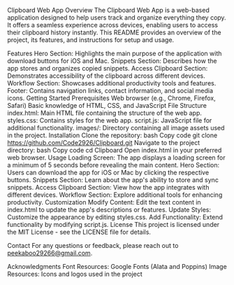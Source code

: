 Clipboard Web App
Overview
The Clipboard Web App is a web-based application designed to help users track and organize everything they copy. It offers a seamless experience across devices, enabling users to access their clipboard history instantly. This README provides an overview of the project, its features, and instructions for setup and usage.

Features
Hero Section: Highlights the main purpose of the application with download buttons for iOS and Mac.
Snippets Section: Describes how the app stores and organizes copied snippets.
Access Clipboard Section: Demonstrates accessibility of the clipboard across different devices.
Workflow Section: Showcases additional productivity tools and features.
Footer: Contains navigation links, contact information, and social media icons.
Getting Started
Prerequisites
Web browser (e.g., Chrome, Firefox, Safari)
Basic knowledge of HTML, CSS, and JavaScript
File Structure
index.html: Main HTML file containing the structure of the web app.
styles.css: Contains styles for the web app.
script.js: JavaScript file for additional functionality.
images/: Directory containing all image assets used in the project.
Installation
Clone the repository:
bash
Copy code
git clone https://github.com/Code2926/Clipboard.git
Navigate to the project directory:
bash
Copy code
cd Clipboard
Open index.html in your preferred web browser.
Usage
Loading Screen: The app displays a loading screen for a minimum of 5 seconds before revealing the main content.
Hero Section: Users can download the app for iOS or Mac by clicking the respective buttons.
Snippets Section: Learn about the app's ability to store and sync snippets.
Access Clipboard Section: View how the app integrates with different devices.
Workflow Section: Explore additional tools for enhancing productivity.
Customization
Modify Content: Edit the text content in index.html to update the app's descriptions or features.
Update Styles: Customize the appearance by editing styles.css.
Add Functionality: Extend functionality by modifying script.js.
License
This project is licensed under the MIT License - see the LICENSE file for details.

Contact
For any questions or feedback, please reach out to peekaboo29266@gmail.com.

Acknowledgments
Font Resources: Google Fonts (Alata and Poppins)
Image Resources: Icons and logos used in the project
